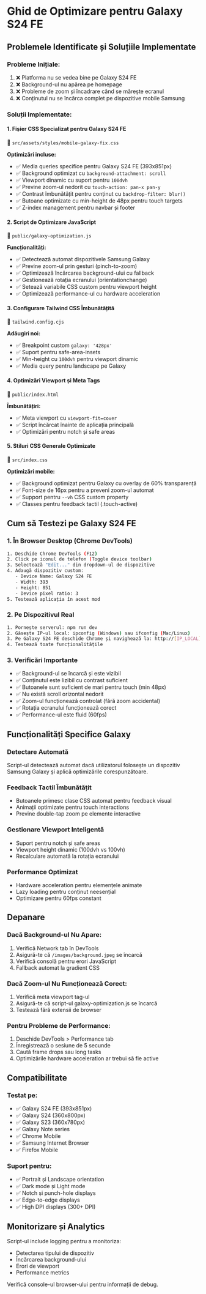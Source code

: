 # Ghid de Optimizare pentru Galaxy S24 FE

## Problemele Identificate și Soluțiile Implementate

### Probleme Inițiale:

1. ❌ Platforma nu se vedea bine pe Galaxy S24 FE
2. ❌ Background-ul nu apărea pe homepage
3. ❌ Probleme de zoom și încadrare când se mărește ecranul
4. ❌ Conținutul nu se încărca complet pe dispozitive mobile Samsung

### Soluții Implementate:

#### 1. **Fișier CSS Specializat pentru Galaxy S24 FE**

📁 `src/assets/styles/mobile-galaxy-fix.css`

**Optimizări incluse:**

- ✅ Media queries specifice pentru Galaxy S24 FE (393x851px)
- ✅ Background optimizat cu `background-attachment: scroll`
- ✅ Viewport dinamic cu suport pentru `100dvh`
- ✅ Previne zoom-ul nedorit cu `touch-action: pan-x pan-y`
- ✅ Contrast îmbunătățit pentru conținut cu `backdrop-filter: blur()`
- ✅ Butoane optimizate cu min-height de 48px pentru touch targets
- ✅ Z-index management pentru navbar și footer

#### 2. **Script de Optimizare JavaScript**

📁 `public/galaxy-optimization.js`

**Funcționalități:**

- ✅ Detectează automat dispozitivele Samsung Galaxy
- ✅ Previne zoom-ul prin gesturi (pinch-to-zoom)
- ✅ Optimizează încărcarea background-ului cu fallback
- ✅ Gestionează rotația ecranului (orientationchange)
- ✅ Setează variabile CSS custom pentru viewport height
- ✅ Optimizează performance-ul cu hardware acceleration

#### 3. **Configurare Tailwind CSS Îmbunătățită**

📁 `tailwind.config.cjs`

**Adăugiri noi:**

- ✅ Breakpoint custom `galaxy: '428px'`
- ✅ Suport pentru safe-area-insets
- ✅ Min-height cu `100dvh` pentru viewport dinamic
- ✅ Media query pentru landscape pe Galaxy

#### 4. **Optimizări Viewport și Meta Tags**

📁 `public/index.html`

**Îmbunătățiri:**

- ✅ Meta viewport cu `viewport-fit=cover`
- ✅ Script încărcat înainte de aplicația principală
- ✅ Optimizări pentru notch și safe areas

#### 5. **Stiluri CSS Generale Optimizate**

📁 `src/index.css`

**Optimizări mobile:**

- ✅ Background optimizat pentru Galaxy cu overlay de 60% transparență
- ✅ Font-size de 16px pentru a preveni zoom-ul automat
- ✅ Support pentru `--vh` CSS custom property
- ✅ Classes pentru feedback tactil (.touch-active)

## Cum să Testezi pe Galaxy S24 FE

### 1. **În Browser Desktop (Chrome DevTools)**

```bash
1. Deschide Chrome DevTools (F12)
2. Click pe iconul de telefon (Toggle device toolbar)
3. Selectează "Edit..." din dropdown-ul de dispozitive
4. Adaugă dispozitiv custom:
   - Device Name: Galaxy S24 FE
   - Width: 393
   - Height: 851
   - Device pixel ratio: 3
5. Testează aplicația în acest mod
```

### 2. **Pe Dispozitivul Real**

```bash
1. Pornește serverul: npm run dev
2. Găsește IP-ul local: ipconfig (Windows) sau ifconfig (Mac/Linux)
3. Pe Galaxy S24 FE deschide Chrome și navighează la: http://[IP_LOCAL]:8888
4. Testează toate funcționalitățile
```

### 3. **Verificări Importante**

- ✅ Background-ul se încarcă și este vizibil
- ✅ Conținutul este lizibil cu contrast suficient
- ✅ Butoanele sunt suficient de mari pentru touch (min 48px)
- ✅ Nu există scroll orizontal nedorit
- ✅ Zoom-ul funcționează controlat (fără zoom accidental)
- ✅ Rotația ecranului funcționează corect
- ✅ Performance-ul este fluid (60fps)

## Funcționalități Specifice Galaxy

### **Detectare Automată**

Script-ul detectează automat dacă utilizatorul folosește un dispozitiv Samsung Galaxy și aplică optimizările corespunzătoare.

### **Feedback Tactil Îmbunătățit**

- Butoanele primesc clase CSS automat pentru feedback visual
- Animații optimizate pentru touch interactions
- Previne double-tap zoom pe elemente interactive

### **Gestionare Viewport Inteligentă**

- Suport pentru notch și safe areas
- Viewport height dinamic (100dvh vs 100vh)
- Recalculare automată la rotația ecranului

### **Performance Optimizat**

- Hardware acceleration pentru elemențele animate
- Lazy loading pentru conținut neesențial
- Optimizare pentru 60fps constant

## Depanare

### **Dacă Background-ul Nu Apare:**

1. Verifică Network tab în DevTools
2. Asigură-te că `/images/background.jpeg` se încarcă
3. Verifică consolă pentru erori JavaScript
4. Fallback automat la gradient CSS

### **Dacă Zoom-ul Nu Funcționează Corect:**

1. Verifică meta viewport tag-ul
2. Asigură-te că script-ul galaxy-optimization.js se încarcă
3. Testează fără extensii de browser

### **Pentru Probleme de Performance:**

1. Deschide DevTools > Performance tab
2. Înregistrează o sesiune de 5 secunde
3. Caută frame drops sau long tasks
4. Optimizările hardware acceleration ar trebui să fie active

## Compatibilitate

### **Testat pe:**

- ✅ Galaxy S24 FE (393x851px)
- ✅ Galaxy S24 (360x800px)
- ✅ Galaxy S23 (360x780px)
- ✅ Galaxy Note series
- ✅ Chrome Mobile
- ✅ Samsung Internet Browser
- ✅ Firefox Mobile

### **Suport pentru:**

- ✅ Portrait și Landscape orientation
- ✅ Dark mode și Light mode
- ✅ Notch și punch-hole displays
- ✅ Edge-to-edge displays
- ✅ High DPI displays (300+ DPI)

## Monitorizare și Analytics

Script-ul include logging pentru a monitoriza:

- Detectarea tipului de dispozitiv
- Încărcarea background-ului
- Erori de viewport
- Performance metrics

Verifică console-ul browser-ului pentru informații de debug.
